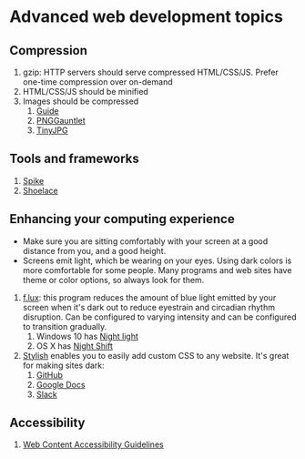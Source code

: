 # Advanced web development topics

## Compression

1. gzip: HTTP servers should serve compressed HTML/CSS/JS. Prefer one-time compression over on-demand
1. HTML/CSS/JS should be minified
1. Images should be compressed
    1. [Guide](https://images.guide/)
    1. [PNGGauntlet](https://pnggauntlet.com/)
    1. [TinyJPG](https://tinyjpg.com/)

## Tools and frameworks

1. [Spike](advanced/spike.md)
1. [Shoelace](advanced/shoelace.md)

## Enhancing your computing experience

* Make sure you are sitting comfortably with your screen at a good distance from you, and a good height.
* Screens emit light, which be wearing on your eyes. Using dark colors is more comfortable for some people. Many programs and web sites have theme or color options, so always look for them.

1. [f.lux](https://justgetflux.com/): this program reduces the amount of blue light emitted by your screen when it's dark out to reduce eyestrain and circadian rhythm disruption. Can be configured to varying intensity and can be configured to transition gradually.
    1. Windows 10 has [Night light](https://support.microsoft.com/en-us/help/4027563/windows-10-set-your-display-for-night-time)
    1. OS X has [Night Shift](https://support.apple.com/en-us/HT207513)
1. [Stylish](https://chrome.google.com/webstore/detail/stylish-custom-themes-for/fjnbnpbmkenffdnngjfgmeleoegfcffe) enables you to easily add custom CSS to any website. It's great for making sites dark:
    1. [GitHub](https://userstyles.org/styles/37035/github-dark)
    1. [Google Docs](https://userstyles.org/styles/120097/google-docs-dark-ui)
    1. [Slack](https://userstyles.org/styles/141914/slack-dark-n-flat)

## Accessibility

1. [Web Content Accessibility Guidelines](https://24ways.org/2017/wcag-for-people-who-havent-read-them/)
